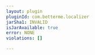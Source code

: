 ```yaml
---
layout: plugin
pluginId: com.betterme.localizer
jarSha1: INVALID
isJarAvailable: true
error: NONE
violations: []

---
```

